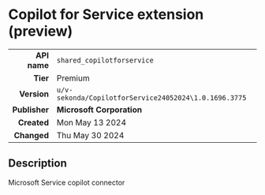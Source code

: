 # Copilot for Service extension (preview)
| | |
|-:|-|
|**API name**|`shared_copilotforservice`|
|**Tier**|Premium|
|**Version**|`u/v-sekonda/CopilotforService24052024\1.0.1696.3775`|
|**Publisher**|**Microsoft Corporation**|
|**Created**|Mon May 13 2024|
|**Changed**|Thu May 30 2024|

## Description
Microsoft Service copilot connector
